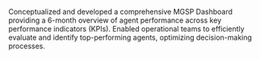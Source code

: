 Conceptualized and developed a comprehensive MGSP Dashboard providing a 6-month overview of agent performance across key performance indicators (KPIs).
Enabled operational teams to efficiently evaluate and identify top-performing agents, optimizing decision-making processes.
